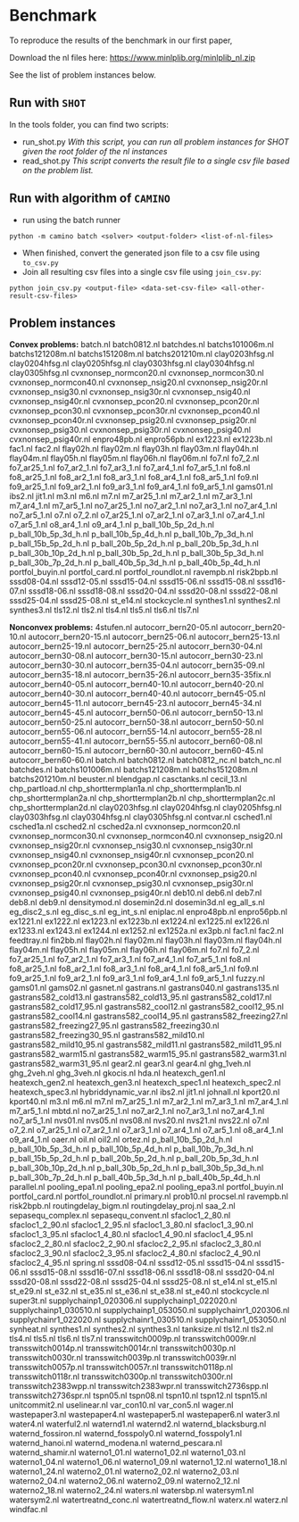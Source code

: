 # Benchmark

To reproduce the results of the benchmark in our first paper, 

Download the nl files here: https://www.minlplib.org/minlplib_nl.zip 

See the list of problem instances below.

## Run with `SHOT`

In the tools folder, you can find two scripts:

- run_shot.py
  *With this script, you can run all problem instances for SHOT given the root folder of the nl instances*
- read_shot.py
  *This script converts the result file to a single csv file based on the problem list.*

## Run with algorithm of `CAMINO`

- run using the batch runner
```
python -m camino batch <solver> <output-folder> <list-of-nl-files>
```
- When finished, convert the generated json file to a csv file using `to_csv.py`
- Join all resulting csv files into a single csv file using `join_csv.py`:
```
python join_csv.py <output-file> <data-set-csv-file> <all-other-result-csv-files>
```

## Problem instances

**Convex problems:**
batch.nl batch0812.nl batchdes.nl batchs101006m.nl batchs121208m.nl batchs151208m.nl batchs201210m.nl clay0203hfsg.nl clay0204hfsg.nl clay0205hfsg.nl clay0303hfsg.nl clay0304hfsg.nl clay0305hfsg.nl cvxnonsep_normcon20.nl cvxnonsep_normcon30.nl cvxnonsep_normcon40.nl cvxnonsep_nsig20.nl cvxnonsep_nsig20r.nl cvxnonsep_nsig30.nl cvxnonsep_nsig30r.nl cvxnonsep_nsig40.nl cvxnonsep_nsig40r.nl cvxnonsep_pcon20.nl cvxnonsep_pcon20r.nl cvxnonsep_pcon30.nl cvxnonsep_pcon30r.nl cvxnonsep_pcon40.nl cvxnonsep_pcon40r.nl cvxnonsep_psig20.nl cvxnonsep_psig20r.nl cvxnonsep_psig30.nl cvxnonsep_psig30r.nl cvxnonsep_psig40.nl cvxnonsep_psig40r.nl enpro48pb.nl enpro56pb.nl ex1223.nl ex1223b.nl fac1.nl fac2.nl flay02h.nl flay02m.nl flay03h.nl flay03m.nl flay04h.nl flay04m.nl flay05h.nl flay05m.nl flay06h.nl flay06m.nl fo7.nl fo7_2.nl fo7_ar25_1.nl fo7_ar2_1.nl fo7_ar3_1.nl fo7_ar4_1.nl fo7_ar5_1.nl fo8.nl fo8_ar25_1.nl fo8_ar2_1.nl fo8_ar3_1.nl fo8_ar4_1.nl fo8_ar5_1.nl fo9.nl fo9_ar25_1.nl fo9_ar2_1.nl fo9_ar3_1.nl fo9_ar4_1.nl fo9_ar5_1.nl gams01.nl ibs2.nl jit1.nl m3.nl m6.nl m7.nl m7_ar25_1.nl m7_ar2_1.nl m7_ar3_1.nl m7_ar4_1.nl m7_ar5_1.nl no7_ar25_1.nl no7_ar2_1.nl no7_ar3_1.nl no7_ar4_1.nl no7_ar5_1.nl o7.nl o7_2.nl o7_ar25_1.nl o7_ar2_1.nl o7_ar3_1.nl o7_ar4_1.nl o7_ar5_1.nl o8_ar4_1.nl o9_ar4_1.nl p_ball_10b_5p_2d_h.nl p_ball_10b_5p_3d_h.nl p_ball_10b_5p_4d_h.nl p_ball_10b_7p_3d_h.nl p_ball_15b_5p_2d_h.nl p_ball_20b_5p_2d_h.nl p_ball_20b_5p_3d_h.nl p_ball_30b_10p_2d_h.nl p_ball_30b_5p_2d_h.nl p_ball_30b_5p_3d_h.nl p_ball_30b_7p_2d_h.nl p_ball_40b_5p_3d_h.nl p_ball_40b_5p_4d_h.nl portfol_buyin.nl portfol_card.nl portfol_roundlot.nl ravempb.nl risk2bpb.nl sssd08-04.nl sssd12-05.nl sssd15-04.nl sssd15-06.nl sssd15-08.nl sssd16-07.nl sssd18-06.nl sssd18-08.nl sssd20-04.nl sssd20-08.nl sssd22-08.nl sssd25-04.nl sssd25-08.nl st_e14.nl stockcycle.nl synthes1.nl synthes2.nl synthes3.nl tls12.nl tls2.nl tls4.nl tls5.nl tls6.nl tls7.nl

**Nonconvex problems:**
4stufen.nl autocorr_bern20-05.nl autocorr_bern20-10.nl autocorr_bern20-15.nl autocorr_bern25-06.nl autocorr_bern25-13.nl autocorr_bern25-19.nl autocorr_bern25-25.nl autocorr_bern30-04.nl autocorr_bern30-08.nl autocorr_bern30-15.nl autocorr_bern30-23.nl autocorr_bern30-30.nl autocorr_bern35-04.nl autocorr_bern35-09.nl autocorr_bern35-18.nl autocorr_bern35-26.nl autocorr_bern35-35fix.nl autocorr_bern40-05.nl autocorr_bern40-10.nl autocorr_bern40-20.nl autocorr_bern40-30.nl autocorr_bern40-40.nl autocorr_bern45-05.nl autocorr_bern45-11.nl autocorr_bern45-23.nl autocorr_bern45-34.nl autocorr_bern45-45.nl autocorr_bern50-06.nl autocorr_bern50-13.nl autocorr_bern50-25.nl autocorr_bern50-38.nl autocorr_bern50-50.nl autocorr_bern55-06.nl autocorr_bern55-14.nl autocorr_bern55-28.nl autocorr_bern55-41.nl autocorr_bern55-55.nl autocorr_bern60-08.nl autocorr_bern60-15.nl autocorr_bern60-30.nl autocorr_bern60-45.nl autocorr_bern60-60.nl batch.nl batch0812.nl batch0812_nc.nl batch_nc.nl batchdes.nl batchs101006m.nl batchs121208m.nl batchs151208m.nl batchs201210m.nl beuster.nl blendgap.nl casctanks.nl cecil_13.nl chp_partload.nl chp_shorttermplan1a.nl chp_shorttermplan1b.nl chp_shorttermplan2a.nl chp_shorttermplan2b.nl chp_shorttermplan2c.nl chp_shorttermplan2d.nl clay0203hfsg.nl clay0204hfsg.nl clay0205hfsg.nl clay0303hfsg.nl clay0304hfsg.nl clay0305hfsg.nl contvar.nl csched1.nl csched1a.nl csched2.nl csched2a.nl cvxnonsep_normcon20.nl cvxnonsep_normcon30.nl cvxnonsep_normcon40.nl cvxnonsep_nsig20.nl cvxnonsep_nsig20r.nl cvxnonsep_nsig30.nl cvxnonsep_nsig30r.nl cvxnonsep_nsig40.nl cvxnonsep_nsig40r.nl cvxnonsep_pcon20.nl cvxnonsep_pcon20r.nl cvxnonsep_pcon30.nl cvxnonsep_pcon30r.nl cvxnonsep_pcon40.nl cvxnonsep_pcon40r.nl cvxnonsep_psig20.nl cvxnonsep_psig20r.nl cvxnonsep_psig30.nl cvxnonsep_psig30r.nl cvxnonsep_psig40.nl cvxnonsep_psig40r.nl deb10.nl deb6.nl deb7.nl deb8.nl deb9.nl densitymod.nl dosemin2d.nl dosemin3d.nl eg_all_s.nl eg_disc2_s.nl eg_disc_s.nl eg_int_s.nl eniplac.nl enpro48pb.nl enpro56pb.nl ex1221.nl ex1222.nl ex1223.nl ex1223b.nl ex1224.nl ex1225.nl ex1226.nl ex1233.nl ex1243.nl ex1244.nl ex1252.nl ex1252a.nl ex3pb.nl fac1.nl fac2.nl feedtray.nl fin2bb.nl flay02h.nl flay02m.nl flay03h.nl flay03m.nl flay04h.nl flay04m.nl flay05h.nl flay05m.nl flay06h.nl flay06m.nl fo7.nl fo7_2.nl fo7_ar25_1.nl fo7_ar2_1.nl fo7_ar3_1.nl fo7_ar4_1.nl fo7_ar5_1.nl fo8.nl fo8_ar25_1.nl fo8_ar2_1.nl fo8_ar3_1.nl fo8_ar4_1.nl fo8_ar5_1.nl fo9.nl fo9_ar25_1.nl fo9_ar2_1.nl fo9_ar3_1.nl fo9_ar4_1.nl fo9_ar5_1.nl fuzzy.nl gams01.nl gams02.nl gasnet.nl gastrans.nl gastrans040.nl gastrans135.nl gastrans582_cold13.nl gastrans582_cold13_95.nl gastrans582_cold17.nl gastrans582_cold17_95.nl gastrans582_cool12.nl gastrans582_cool12_95.nl gastrans582_cool14.nl gastrans582_cool14_95.nl gastrans582_freezing27.nl gastrans582_freezing27_95.nl gastrans582_freezing30.nl gastrans582_freezing30_95.nl gastrans582_mild10.nl gastrans582_mild10_95.nl gastrans582_mild11.nl gastrans582_mild11_95.nl gastrans582_warm15.nl gastrans582_warm15_95.nl gastrans582_warm31.nl gastrans582_warm31_95.nl gear2.nl gear3.nl gear4.nl ghg_1veh.nl ghg_2veh.nl ghg_3veh.nl gkocis.nl hda.nl heatexch_gen1.nl heatexch_gen2.nl heatexch_gen3.nl heatexch_spec1.nl heatexch_spec2.nl heatexch_spec3.nl hybriddynamic_var.nl ibs2.nl jit1.nl johnall.nl kport20.nl kport40.nl m3.nl m6.nl m7.nl m7_ar25_1.nl m7_ar2_1.nl m7_ar3_1.nl m7_ar4_1.nl m7_ar5_1.nl mbtd.nl no7_ar25_1.nl no7_ar2_1.nl no7_ar3_1.nl no7_ar4_1.nl no7_ar5_1.nl nvs01.nl nvs05.nl nvs08.nl nvs20.nl nvs21.nl nvs22.nl o7.nl o7_2.nl o7_ar25_1.nl o7_ar2_1.nl o7_ar3_1.nl o7_ar4_1.nl o7_ar5_1.nl o8_ar4_1.nl o9_ar4_1.nl oaer.nl oil.nl oil2.nl ortez.nl p_ball_10b_5p_2d_h.nl p_ball_10b_5p_3d_h.nl p_ball_10b_5p_4d_h.nl p_ball_10b_7p_3d_h.nl p_ball_15b_5p_2d_h.nl p_ball_20b_5p_2d_h.nl p_ball_20b_5p_3d_h.nl p_ball_30b_10p_2d_h.nl p_ball_30b_5p_2d_h.nl p_ball_30b_5p_3d_h.nl p_ball_30b_7p_2d_h.nl p_ball_40b_5p_3d_h.nl p_ball_40b_5p_4d_h.nl parallel.nl pooling_epa1.nl pooling_epa2.nl pooling_epa3.nl portfol_buyin.nl portfol_card.nl portfol_roundlot.nl primary.nl prob10.nl procsel.nl ravempb.nl risk2bpb.nl routingdelay_bigm.nl routingdelay_proj.nl saa_2.nl sepasequ_complex.nl sepasequ_convent.nl sfacloc1_2_80.nl sfacloc1_2_90.nl sfacloc1_2_95.nl sfacloc1_3_80.nl sfacloc1_3_90.nl sfacloc1_3_95.nl sfacloc1_4_80.nl sfacloc1_4_90.nl sfacloc1_4_95.nl sfacloc2_2_80.nl sfacloc2_2_90.nl sfacloc2_2_95.nl sfacloc2_3_80.nl sfacloc2_3_90.nl sfacloc2_3_95.nl sfacloc2_4_80.nl sfacloc2_4_90.nl sfacloc2_4_95.nl spring.nl sssd08-04.nl sssd12-05.nl sssd15-04.nl sssd15-06.nl sssd15-08.nl sssd16-07.nl sssd18-06.nl sssd18-08.nl sssd20-04.nl sssd20-08.nl sssd22-08.nl sssd25-04.nl sssd25-08.nl st_e14.nl st_e15.nl st_e29.nl st_e32.nl st_e35.nl st_e36.nl st_e38.nl st_e40.nl stockcycle.nl super3t.nl supplychainp1_020306.nl supplychainp1_022020.nl supplychainp1_030510.nl supplychainp1_053050.nl supplychainr1_020306.nl supplychainr1_022020.nl supplychainr1_030510.nl supplychainr1_053050.nl synheat.nl synthes1.nl synthes2.nl synthes3.nl tanksize.nl tls12.nl tls2.nl tls4.nl tls5.nl tls6.nl tls7.nl transswitch0009p.nl transswitch0009r.nl transswitch0014p.nl transswitch0014r.nl transswitch0030p.nl transswitch0030r.nl transswitch0039p.nl transswitch0039r.nl transswitch0057p.nl transswitch0057r.nl transswitch0118p.nl transswitch0118r.nl transswitch0300p.nl transswitch0300r.nl transswitch2383wpp.nl transswitch2383wpr.nl transswitch2736spp.nl transswitch2736spr.nl tspn05.nl tspn08.nl tspn10.nl tspn12.nl tspn15.nl unitcommit2.nl uselinear.nl var_con10.nl var_con5.nl wager.nl wastepaper3.nl wastepaper4.nl wastepaper5.nl wastepaper6.nl water3.nl water4.nl waterful2.nl waternd1.nl waternd2.nl waternd_blacksburg.nl waternd_fossiron.nl waternd_fosspoly0.nl waternd_fosspoly1.nl waternd_hanoi.nl waternd_modena.nl waternd_pescara.nl waternd_shamir.nl waterno1_01.nl waterno1_02.nl waterno1_03.nl waterno1_04.nl waterno1_06.nl waterno1_09.nl waterno1_12.nl waterno1_18.nl waterno1_24.nl waterno2_01.nl waterno2_02.nl waterno2_03.nl waterno2_04.nl waterno2_06.nl waterno2_09.nl waterno2_12.nl waterno2_18.nl waterno2_24.nl waters.nl watersbp.nl watersym1.nl watersym2.nl watertreatnd_conc.nl watertreatnd_flow.nl waterx.nl waterz.nl windfac.nl

